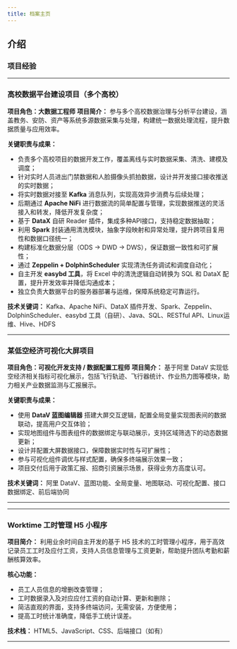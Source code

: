 ```yaml
---
title: 档案主页
---
```


## 介绍

### 项目经验


---

### 高校数据平台建设项目（多个高校）

**项目角色：大数据工程师**
**项目简介：**
参与多个高校数据治理与分析平台建设，涵盖教务、安防、资产等系统多源数据采集与处理，构建统一数据处理流程，提升数据质量与应用效率。

**关键职责与成果：**

* 负责多个高校项目的数据开发工作，覆盖离线与实时数据采集、清洗、建模及调度；
* 针对实时人员进出门禁数据和人脸摄像头抓拍数据，设计并开发接口接收推送的实时数据；
* 将实时数据对接至 **Kafka** 消息队列，实现高效异步消费与后续处理；
* 后期通过 **Apache NiFi** 进行数据流的简单配置与管理，实现数据推送的灵活接入和转发，降低开发复杂度；
* 基于 **DataX** 自研 Reader 插件，集成多种API接口，支持稳定数据抽取；
* 利用 **Spark** 封装通用清洗模块，抽象字段映射和异常处理，提升跨项目复用性和数据口径统一；
* 构建标准化数据分层（ODS → DWD → DWS），保证数据一致性和可扩展性；
* 通过 **Zeppelin + DolphinScheduler** 实现清洗任务调试和调度自动化；
* 自主开发 **easybd 工具**，将 Excel 中的清洗逻辑自动转换为 SQL 和 DataX 配置，提升开发效率并降低沟通成本；
* 独立负责大数据平台的服务器部署与运维，保障系统稳定可靠运行。

**技术关键词：**
Kafka、Apache NiFi、DataX 插件开发、Spark、Zeppelin、DolphinScheduler、easybd 工具（自研）、Java、SQL、RESTful API、Linux运维、Hive、HDFS

---




### 某低空经济可视化大屏项目

**项目角色：可视化开发支持 / 数据配置工程师**
**项目简介：**
基于阿里 DataV 实现低空经济相关指标可视化展示，包括飞行轨迹、飞行器统计、作业热力图等模块，助力相关产业数据监测与汇报展示。

**关键职责与成果：**

* 使用 **DataV 蓝图编辑器** 搭建大屏交互逻辑，配置全局变量实现图表间的数据联动，提高用户交互体验；
* 实现地图组件与图表组件的数据绑定与联动展示，支持区域筛选下的动态数据更新；
* 设计并配置大屏数据接口，保障数据实时性与可扩展性；
* 参与可视化组件调优与样式配置，确保多终端展示效果一致；
* 项目交付后用于政策汇报、招商引资展示场景，获得业务方高度认可。

**技术关键词：**
阿里 DataV、蓝图功能、全局变量、地图联动、可视化配置、接口数据绑定、前后端协同

---



---

### Worktime 工时管理 H5 小程序

**项目简介：**
利用业余时间自主开发的基于 H5 技术的工时管理小程序，用于高效记录员工工时及应付工资，支持人员信息管理与工资更新，帮助提升团队考勤和薪酬核算效率。

**核心功能：**

* 员工人员信息的增删改查管理；
* 工时数据录入及对应应付工资的自动计算、更新和删除；
* 简洁直观的界面，支持多终端访问，无需安装，方便使用；
* 提高工时统计准确度，降低手工统计误差。

**技术栈：**
HTML5、JavaScript、CSS、后端接口（如有）

---




